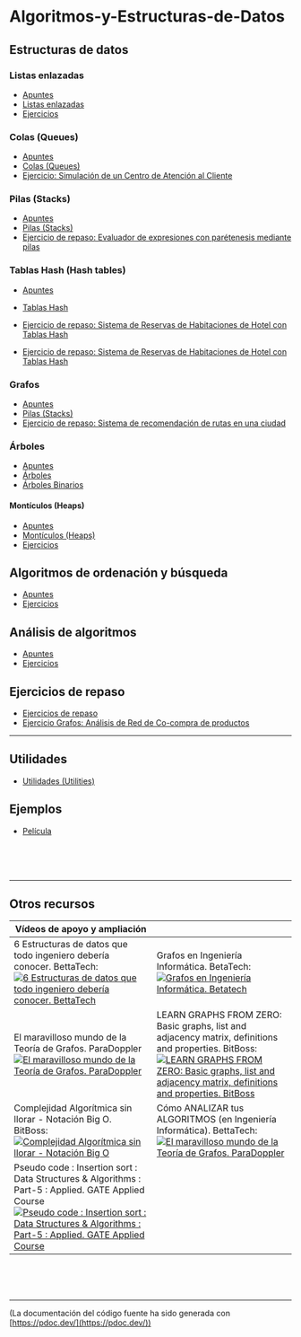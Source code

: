# Algoritmos-y-Estructuras-de-Datos

## Estructuras de datos

### Listas enlazadas
- [Apuntes]()
- [Listas enlazadas](./docs/ListaEnlazadaSimple.html)
- [Ejercicios]()

### Colas (Queues)
- [Apuntes](https://luisgasa-uax.notion.site/T-1-3-Colas-Queues-d23a5b5b148b413e9eca030e9f087ccb?pvs=4)
- [Colas (Queues)](./docs/Cola.html)
- [Ejercicio: Simulación de un Centro de Atención al Cliente](https://luisgasa-uax.notion.site/Ejercicio-Simulaci-n-de-un-Centro-de-Atenci-n-al-Cliente-a03d9f7a92c147eba677af477fcf5c28?pvs=4)

### Pilas (Stacks)
- [Apuntes](https://luisgasa-uax.notion.site/T-1-2-Pilas-stacks-80c3477b951749a891ca90bbc7e491b4?pvs=4)
- [Pilas (Stacks)](./docs/Pila.html)
- [Ejercicio de repaso: Evaluador de expresiones con parétenesis mediante pilas](https://luisgasa-uax.notion.site/Ejercicio-Evaluador-de-Expresiones-con-par-ntesis-mediante-Pilas-be813c24542c44138d36a2afed0e8372?pvs=4)

### Tablas Hash (Hash tables)
- [Apuntes](https://luisgasa-uax.notion.site/1-6-Tablas-Hash-a2cc9783baf642269725091d2647c596?pvs=4)
- [Tablas Hash](./docs/HashTable.html)
- [Ejercicio de repaso: Sistema de Reservas de Habitaciones de Hotel con Tablas Hash](https://luisgasa-uax.notion.site/Ejercicio-de-repaso-Sistema-de-Reservas-de-Habitaciones-de-Hotel-con-Tablas-Hash-111a29d3878e4280b48faf637726925a?pvs=4)

- [Ejercicio de repaso: Sistema de Reservas de Habitaciones de Hotel con Tablas Hash](https://luisgasa-uax.notion.site/Ejercicio-de-repaso-Sistema-de-Reservas-de-Habitaciones-de-Hotel-con-Tablas-Hash-111a29d3878e4280b48faf637726925a?pvs=4)
### Grafos
- [Apuntes](https://luisgasa-uax.notion.site/T-1-5-Grafos-647d28259ceb4c039264778ca553b5b7?pvs=4)
- [Pilas (Stacks)](./docs/Pila.html)
- [Ejercicio de repaso: Sistema de recomendación de rutas en una ciudad](https://luisgasa-uax.notion.site/Ejercicio-de-repaso-sobre-grafos-Sistema-de-recomendaci-n-de-rutas-en-una-ciudad-d0af803eed094bcf904f29a4911f444e?pvs=4)

### Árboles
- [Apuntes]()
- [Árboles](./docs/Arbol.html)
- [Árboles Binarios](./docs/Arbol.html)
#### Montículos (Heaps)
- [Apuntes](https://luisgasa-uax.notion.site/Mont-culos-heaps-09f5fd4a35aa48ec847246520e374a61?pvs=4)
- [Montículos (Heaps)](./docs/Arbol.html)
- [Ejercicios]()

## Algoritmos de ordenación y búsqueda
- [Apuntes](https://luisgasa-uax.notion.site/Algoritmos-de-ordenaci-n-735908ad5abb458ebd05f72d1f36a91d?pvs=4)
- [Ejercicios]()

## Análisis de algoritmos
- [Apuntes]()
- [Ejercicios]()

## Ejercicios de repaso
- [Ejercicios de repaso]()
- [Ejercicio Grafos: Análisis de Red de Co-compra de productos](https://luisgasa-uax.notion.site/Ejercicio-Grafos-cf10144d945b4fea9cb109fa91393b20?pvs=4)

---
## Utilidades
- [Utilidades (Utilities)](./docs/Utilidades.html)

## Ejemplos
- [Película ](./docs/Pelicula.html)


<br> <br> <br>

---

## Otros recursos

| Vídeos de apoyo y ampliación |  |
| ---------- | ---------- |
| 6 Estructuras de datos que todo ingeniero debería conocer. BettaTech:<br> [![6 Estructuras de datos que todo ingeniero debería conocer. BettaTech](https://img.youtube.com/vi/5k2DWMRTXMM/0.jpg)](https://www.youtube.com/watch?v=5k2DWMRTXMM)  | Grafos en Ingeniería Informática. BetaTech: <br> [![Grafos en Ingeniería Informática. Betatech](https://img.youtube.com/vi/23pdz9VtIBo/0.jpg)](https://youtu.be/23pdz9VtIBo)  |
| El maravilloso mundo de la Teoría de Grafos. ParaDoppler [![El maravilloso mundo de la Teoría de Grafos. ParaDoppler](https://img.youtube.com/vi/mZMJJV6jDec/0.jpg)](https://youtu.be/mZMJJV6jDec) | LEARN GRAPHS FROM ZERO: Basic graphs, list and adjacency matrix, definitions and properties. BitBoss: <br> [![LEARN GRAPHS FROM ZERO: Basic graphs, list and adjacency matrix, definitions and properties. BitBoss](https://img.youtube.com/vi/vnNFiNVy9KM/0.jpg)](https://www.youtube.com/watch?v=vnNFiNVy9KM)
| Complejidad Algorítmica sin llorar - Notación Big O. BitBoss: <br> [![Complejidad Algorítmica sin llorar - Notación Big O](https://img.youtube.com/vi/UPDjjuz1Hkw/0.jpg)](https://youtu.be/UPDjjuz1Hkw) | Cómo ANALIZAR tus ALGORITMOS (en Ingeniería Informática). BettaTech: <br> [![El maravilloso mundo de la Teoría de Grafos. ParaDoppler](https://img.youtube.com/vi/IZgOEC0NIbw/0.jpg)](https://youtu.be/IZgOEC0NIbw) |
| Pseudo code : Insertion sort : Data Structures & Algorithms : Part-5 : Applied. GATE Applied Course <br> [![Pseudo code : Insertion sort : Data Structures & Algorithms : Part-5 : Applied. GATE Applied Course](https://img.youtube.com/vi/kg4VA3Giw9Y/0.jpg)](https://www.youtube.com/watch?v=kg4VA3Giw9Y&list=PLEVDNf7p-wYyh712BgmW9UGrAc88bl3OF&index=5) | |


<br><br><br>

---
(La documentación del código fuente ha sido generada con [https://pdoc.dev/](https://pdoc.dev/))